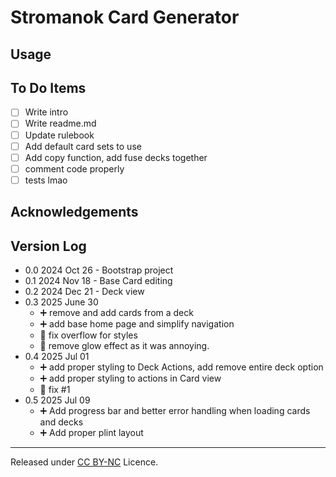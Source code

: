 # Stromanok Card Generator

## Usage

## To Do Items

- [ ] Write intro
- [ ] Write readme.md
- [ ] Update rulebook
- [ ] Add default card sets to use
- [ ] Add copy function, add fuse decks together
- [ ] comment code properly
- [ ] tests lmao

## Acknowledgements

## Version Log

- 0.0 2024 Oct 26 - Bootstrap project
- 0.1 2024 Nov 18 - Base Card editing
- 0.2 2024 Dec 21 - Deck view
- 0.3 2025 June 30
    - ➕ remove and add cards from a deck
    - ➕ add base home page and simplify navigation
    - 🙏 fix overflow for styles
    - 🚫 remove glow effect as it was annoying.
- 0.4 2025 Jul 01
    - ➕ add proper styling to Deck Actions, add remove entire deck option
    - ➕ add proper styling to actions in Card view
    - 🙏 fix #1
- 0.5 2025 Jul 09
    - ➕ Add progress bar and better error handling when loading cards and decks
    - ➕ Add proper plint layout

---
Released under [CC BY-NC](https://creativecommons.org/licenses/by-nc/4.0/) Licence.